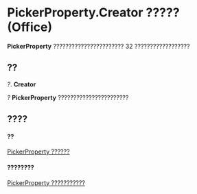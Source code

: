 
# PickerProperty.Creator ????? (Office)

 **PickerProperty** ??????????????????????? 32 ??????????????????


## ??

 _?_. **Creator**

 _?_ **PickerProperty** ???????????????????????


## ????


#### ??


[PickerProperty ??????](fd3702fe-bf03-f22c-78c2-ac6c47a1d028.md)
#### ????????


[PickerProperty ???????????](http://msdn.microsoft.com/library/0896b930-e732-832c-ff09-8a283628524c%28Office.15%29.aspx)
